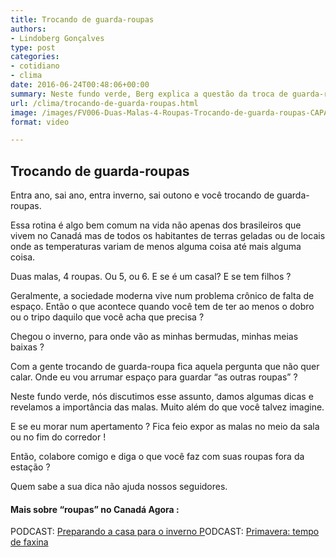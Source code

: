 ```yaml
---
title: Trocando de guarda-roupas
authors:
- Lindoberg Gonçalves
type: post
categories:
- cotidiano
- clima
date: 2016-06-24T00:48:06+00:00
summary: Neste fundo verde, Berg explica a questão da troca de guarda-roupas que acontece algumas vezes no ano, sempre que muda a estação.
url: /clima/trocando-de-guarda-roupas.html
image: /images/FV006-Duas-Malas-4-Roupas-Trocando-de-guarda-roupas-CAPA.png
format: video

---
```

## Trocando de guarda-roupas

Entra ano, sai ano, entra inverno, sai outono e você trocando de guarda-roupas.

Essa rotina é algo bem comum na vida não apenas dos brasileiros que vivem no Canadá mas de todos os habitantes de terras geladas ou de locais onde as temperaturas variam de menos alguma coisa até mais alguma coisa.

Duas malas, 4 roupas. Ou 5, ou 6. E se é um casal? E se tem filhos ?

Geralmente, a sociedade moderna vive num problema crônico de falta de espaço. Então o que acontece quando você tem de ter ao menos o dobro ou o tripo daquilo que você acha que precisa ?

Chegou o inverno, para onde vão as minhas bermudas, minhas meias baixas ?

Com a gente trocando de guarda-roupa fica aquela pergunta que não quer calar. Onde eu vou arrumar espaço para guardar &#8220;as outras roupas&#8221; ?

Neste fundo verde, nós discutimos esse assunto, damos algumas dicas e revelamos a importância das malas. Muito além do que você talvez imagine.

E se eu morar num apertamento ? Fica feio expor as malas no meio da sala ou no fim do corredor !

Então, colabore comigo e diga o que você faz com suas roupas fora da estação ?

Quem sabe a sua dica não ajuda nossos seguidores.

#### Mais sobre &#8220;roupas&#8221; no Canadá Agora :

PODCAST: [Preparando a casa para o inverno
P][1]ODCAST: [Primavera: tempo de faxina][2]

 [1]: http://www.canadaagora.com/japa/preparando-sua-casa-para-o-inverno.html
 [2]: http://www.canadaagora.com/podeixar/primavera-tempo-de-faxina.html
